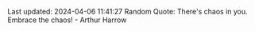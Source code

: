 Last updated: 2024-04-06 11:41:27
Random Quote: There's chaos in you. Embrace the chaos! - Arthur Harrow